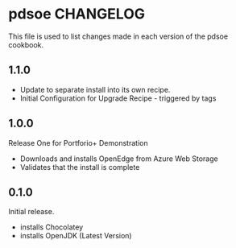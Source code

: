 # pdsoe CHANGELOG

This file is used to list changes made in each version of the pdsoe cookbook.

## 1.1.0

- Update to separate install into its own recipe.
- Initial Configuration for Upgrade Recipe - triggered by tags

## 1.0.0

Release One for Portforio+ Demonstration

- Downloads and installs OpenEdge from Azure Web Storage
- Validates that the install is complete

## 0.1.0

Initial release.

- installs Chocolatey
- installs OpenJDK (Latest Version)
